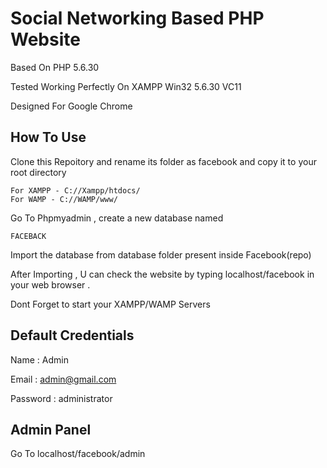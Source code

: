 # Social Networking Based PHP Website

Based On PHP 5.6.30

Tested Working Perfectly On XAMPP Win32 5.6.30 VC11

Designed For Google Chrome

## How To Use

Clone this Repoitory and rename its folder as facebook and copy it to your root directory

```
For XAMPP - C://Xampp/htdocs/ 
For WAMP - C://WAMP/www/
```
Go To Phpmyadmin , create a new database named 

```
FACEBACK
``` 

Import the database from database folder present inside Facebook(repo)

After Importing , U can check the website by typing localhost/facebook in your web browser .

Dont Forget to start your XAMPP/WAMP Servers

## Default Credentials

Name : Admin

Email : admin@gmail.com

Password : administrator


## Admin Panel

Go To localhost/facebook/admin
